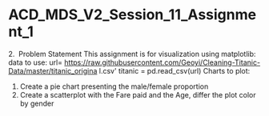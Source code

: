 # ACD_MDS_V2_Session_11_Assignment_1
2.​​ ​ Problem Statement
This assignment is for visualization using matplotlib:
data to use:
url=
https://raw.githubusercontent.com/Geoyi/Cleaning-Titanic-Data/master/titanic_origina
l.csv​'
titanic = pd.read_csv(url)
Charts to plot:
1. Create a pie chart presenting the male/female proportion
2. Create a scatterplot with the Fare paid and the Age, differ the plot color by gender
